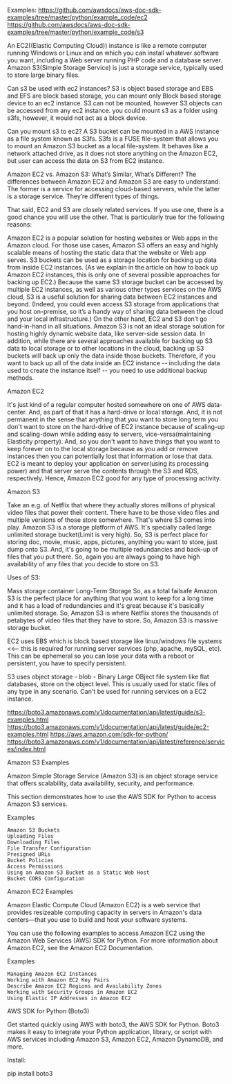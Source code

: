 Examples:
https://github.com/awsdocs/aws-doc-sdk-examples/tree/master/python/example_code/ec2
https://github.com/awsdocs/aws-doc-sdk-examples/tree/master/python/example_code/s3


An EC2((Elastic Computing Cloud)) instance is like a remote computer running Windows or Linux and on which you can install whatever software you want, including a Web server running PHP code and a database server.
Amazon S3(Simple Storage Service) is just a storage service, typically used to store large binary files.

Can s3 be used with ec2 instances?
S3 is object based storage and EBS and EFS are block based storage, you can mount only Block based storage device to an ec2 instance. 
S3 can not be mounted, however S3 objects can be accessed from any ec2 instance. you could mount s3 as a folder using s3fs, however, it would not act as a block device.

Can you mount s3 to ec2?
A S3 bucket can be mounted in a AWS instance as a file system known as S3fs. S3fs is a FUSE file-system that allows you to mount an Amazon S3 bucket as a local file-system. 
It behaves like a network attached drive, as it does not store anything on the Amazon EC2, but user can access the data on S3 from EC2 instance.

Amazon EC2 vs. Amazon S3: What’s Similar, What’s Different?
The differences between Amazon EC2 and Amazon S3 are easy to understand: The former is a service for accessing cloud-based servers, while the latter is a storage service. They’re different types of things.

That said, EC2 and S3 are closely related services. If you use one, there is a good chance you will use the other. That is particularly true for the following reasons:

Amazon EC2 is a popular solution for hosting websites or Web apps in the Amazon cloud. For those use cases, Amazon S3 offers an easy and highly scalable means of hosting the static data that the website or Web app serves.
S3 buckets can be used as a storage location for backing up data from inside EC2 instances. (As we explain in the article on how to back up Amazon EC2 instances, this is only one of several possible approaches for backing up EC2.)
Because the same S3 storage bucket can be accessed by multiple EC2 instances, as well as various other types services on the AWS cloud, S3 is a useful solution for sharing data between EC2 instances and beyond. (Indeed, you could even access S3 storage from applications that you host on-premise, so it’s a handy way of sharing data between the cloud and your local infrastructure.)
On the other hand, EC2 and S3 don’t go hand-in-hand in all situations. Amazon S3 is not an ideal storage solution for hosting highly dynamic website data, like server-side session data. In addition, while there are several approaches available for backing up S3 data to local storage or to other locations in the cloud, backing up S3 buckets will back up only the data inside those buckets. Therefore, if you want to back up all of the data inside an EC2 instance -- including the data used to create the instance itself -- you need to use additional backup methods. 

Amazon EC2

It's just kind of a regular computer hosted somewhere on one of AWS data-center. And, as part of that it has a hard-drive or local storage. And, it is not permanent in the sense that anything that you want to store long term you don't want to store on the hard-drive of EC2 instance because of scaling-up and scaling-down while adding easy to servers, vice-versa(maintaining Elasticity property). And, so you don't want to have things that you want to keep forever on to the local storage because as you add or remove instances then you can potentially lost that information or lose that data. EC2 is meant to deploy your application on server(using its processing power) and that server serve the contents through the S3 and RDS, respectively. Hence, Amazon EC2 good for any type of processing activity.

Amazon S3

Take an e.g. of Netflix that where they actually stores millions of physical video files that power their content. There have to be those video files and multiple versions of those store somewhere. That's where S3 comes into play. Amazon S3 is a storage platform of AWS. It's specially called large unlimited storage bucket(Limit is very high). So, S3 is perfect place for storing doc, movie, music, apps, pictures, anything you want to store, just dump onto S3. And, it's going to be multiple redundancies and back-up of files that you put there. So, again you are always going to have high availability of any files that you decide to store on S3.

Uses of S3:

Mass storage container
Long-Term Storage
So, as a total failsafe Amazon S3 is the perfect place for anything that you want to keep for a long time and it has a load of redundancies and it's great because it's basically unlimited storage. So, Amazon S3 is where Netflix stores the thousands of petabytes of video files that they have to store. So, Amazon S3 is massive storage bucket.

EC2 uses EBS which is block based storage like linux/windows file systems <<-- this is required for running server services (php, apache, mySQL, etc). This can be ephemeral so you can lose your data with a reboot or persistent, you have to specify persistent.

S3 uses object storage - blob - Binary Large OBject file system like flat databases, store on the object level. This is usually used for static files of any type in any scenario. Can't be used for running services on a EC2 instance.

https://boto3.amazonaws.com/v1/documentation/api/latest/guide/s3-examples.html
https://boto3.amazonaws.com/v1/documentation/api/latest/guide/ec2-examples.html
https://aws.amazon.com/sdk-for-python/
https://boto3.amazonaws.com/v1/documentation/api/latest/reference/services/index.html   

Amazon S3 Examples

Amazon Simple Storage Service (Amazon S3) is an object storage service that offers scalability, data availability, security, and performance.

This section demonstrates how to use the AWS SDK for Python to access Amazon S3 services.

Examples

    Amazon S3 Buckets
    Uploading Files
    Downloading Files
    File Transfer Configuration
    Presigned URLs
    Bucket Policies
    Access Permissions
    Using an Amazon S3 Bucket as a Static Web Host
    Bucket CORS Configuration
    
Amazon EC2 Examples

Amazon Elastic Compute Cloud (Amazon EC2) is a web service that provides resizeable computing capacity in servers in Amazon's data centers—that you use to build and host your software systems.

You can use the following examples to access Amazon EC2 using the Amazon Web Services (AWS) SDK for Python. For more information about Amazon EC2, see the Amazon EC2 Documentation.

Examples

    Managing Amazon EC2 Instances
    Working with Amazon EC2 Key Pairs
    Describe Amazon EC2 Regions and Availability Zones
    Working with Security Groups in Amazon EC2
    Using Elastic IP Addresses in Amazon EC2



AWS SDK for Python (Boto3)

Get started quickly using AWS with boto3, the AWS SDK for Python. Boto3 makes it easy to integrate your Python application, library, or script with AWS services including Amazon S3, Amazon EC2, Amazon DynamoDB, and more.


Install:

pip install boto3



